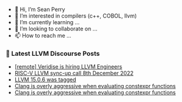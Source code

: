 - 👋 Hi, I’m Sean Perry
- 👀 I’m interested in compilers (c++, COBOL, llvm)
- 🌱 I’m currently learning ...
- 💞️ I’m looking to collaborate on ...
- 📫 How to reach me ...

<!---
s66perry/s66perry is a ✨ special ✨ repository because its `README.md` (this file) appears on your GitHub profile.
You can click the Preview link to take a look at your changes.
--->
### 📕 Latest LLVM Discourse Posts

<!-- DISCOURSE-LLVM:START -->
- [[remote] Veridise is hiring LLVM Engineers](https://discourse.llvm.org/t/remote-veridise-is-hiring-llvm-engineers/67067#post_1)
- [RISC-V LLVM sync-up call 8th December 2022](https://discourse.llvm.org/t/risc-v-llvm-sync-up-call-8th-december-2022/67065#post_1)
- [LLVM 15.0.6 was tagged](https://discourse.llvm.org/t/llvm-15-0-6-was-tagged/66886#post_9)
- [Clang is overly aggressive when evaluating constexpr functions](https://discourse.llvm.org/t/clang-is-overly-aggressive-when-evaluating-constexpr-functions/67006#post_3)
- [Clang is overly aggressive when evaluating constexpr functions](https://discourse.llvm.org/t/clang-is-overly-aggressive-when-evaluating-constexpr-functions/67006#post_2)
<!-- DISCOURSE-LLVM:END -->
